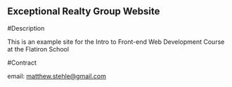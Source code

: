 Exceptional Realty Group Website
----

#Description

This is an example site for the Intro to Front-end Web Development Course at the Flatiron School

#Contract

email: matthew.stehle@gmail.com